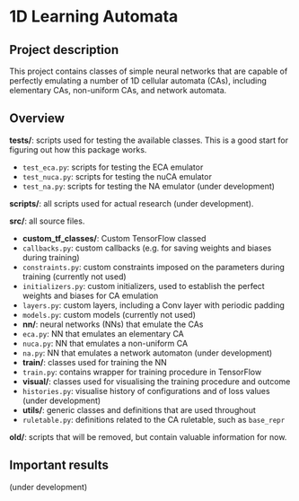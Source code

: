 # 1D Learning Automata

## Project description
This project contains classes of simple neural networks that are capable of perfectly emulating a number of 1D cellular automata (CAs), including elementary CAs, non-uniform CAs, and network automata.

## Overview

**tests/**: scripts used for testing the available classes. This is a good start for figuring out how this package works.
- `test_eca.py`: scripts for testing the ECA emulator
- `test_nuca.py`: scripts for testing the nuCA emulator
- `test_na.py`: scripts for testing the NA emulator (under development)

 **scripts/**: all scripts used for actual research (under development).

**src/**: all source files.
- **custom_tf_classes/**: Custom TensorFlow classed
 - `callbacks.py`: custom callbacks (e.g. for saving weights and biases during training)
 - `constraints.py`: custom constraints imposed on the parameters during training (currently not used)
 - `initializers.py`: custom initializers, used to establish the perfect weights and biases for CA emulation
 - `layers.py`: custom layers, including a Conv layer with periodic padding
 - `models.py`: custom models (currently not used)
- **nn/**: neural networks (NNs) that emulate the CAs
 - `eca.py`: NN that emulates an elementary CA
 - `nuca.py`: NN that emulates a non-uniform CA
 - `na.py`: NN that emulates a network automaton (under development)
- **train/**: classes used for training the NN
 - `train.py`: contains wrapper for training procedure in TensorFlow
- **visual/**: classes used for visualising the training procedure and outcome
 - `histories.py`: visualise history of configurations and of loss values (under development)
- **utils/**: generic classes and definitions that are used throughout
 - `ruletable.py`: definitions related to the CA ruletable, such as `base_repr`

 **old/**: scripts that will be removed, but contain valuable information for now.

 ## Important results

 (under development)